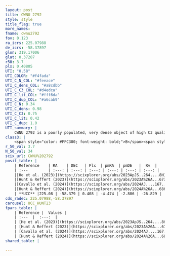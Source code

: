 ```yaml
---
layout: post
title: CWNU 2792
style: style
title_flag: true
more_names: 
fname: cwnu2792
fov: 0.123
ra_icrs: 225.07988
de_icrs: -58.37897
glon: 319.17006
glat: 0.37287
r50: 3.7
plx: 0.40805
UTI: "0.58"
UTI_COLOR: "#f4fada"
UTI_C_N_COL: "#feeace"
UTI_C_dens_COL: "#a8cdbb"
UTI_C_C3_COL: "#d4edca"
UTI_C_lit_COL: "#fff6da"
UTI_C_dup_COL: "#a6cab9"
UTI_C_N: 0.34
UTI_C_dens: 0.98
UTI_C_C3: 0.75
UTI_C_lit: 0.42
UTI_C_dup: 1.0
UTI_summary: |
    CWNU 2792 is a poorly populated, very dense object of high C3 quality. It was recently reported in the literature.
class3: |
    <span style="color: #FFC300; font-weight: bold;">B</span><span style="color: green; font-weight: bold;">A</span>
r_50_val: 3.7
N_50_val: 34
scix_url: CWNU%202792
posit_table: |
    | Reference    | RA    | DEC   | Plx  | pmRA  | pmDE   |  Rv  |
    | :---         | :---: | :---: | :---: | :---: | :---: | :---: |
    |[He et al. (2023)](https://scixplorer.org/abs/2023ApJS..264....8H) | 225.039 | -58.411 | 0.405 | -4.516 | -2.812 | -26.4 |
    |[Hunt & Reffert (2023)](https://scixplorer.org/abs/2023A%26A...673A.114H) | 225.091 | -58.36 | 0.412 | -4.468 | -2.794 | -38.806 |
    |[Cavallo et al. (2024)](https://scixplorer.org/abs/2024AJ....167...12C) | 225.058 | -58.368 | 0.409 | -- | -- | -- |
    |[Hunt & Reffert (2024)](https://scixplorer.org/abs/2024A%26A...686A..42H) | 225.091 | -58.36 | 0.412 | -4.468 | -2.794 | -38.806 |
    | **UCC** |225.08 | -58.379 | 0.408 | -4.474 | -2.806 | -26.829 | 
cds_radec: 225.07988,-58.37897
carousel: UCC_HUNT23
fpars_table: |
    | Reference |  Values |
    | :---  |  :---:  |
    | [He et al. (2023)](https://scixplorer.org/abs/2023ApJS..264....8H) | `A0=4.5, m-M=11.75, logAge=8.35` |
    | [Hunt & Reffert (2023)](https://scixplorer.org/abs/2023A%26A...673A.114H) | `AV50=4.287, diffAV50=2.407, MOD50=11.773, logAge50=7.999` |
    | [Cavallo et al. (2024)](https://scixplorer.org/abs/2024AJ....167...12C) | `AV50=4.02, dMod50=11.47, logAge50=8.34, [Fe/H]50=0.24` |
    | [Hunt & Reffert (2024)](https://scixplorer.org/abs/2024A%26A...686A..42H) | `MassJ=651.133` |
shared_table: |
    
---
```

